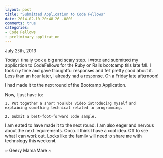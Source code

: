```yaml
---
layout: post
title: "Submitted Application to Code Fellows"
date: 2014-02-10 20:48:26 -0800
comments: true
categories:
- Code Fellows
- preliminary application
---
```

July 26th, 2013

Today I finally took a big and scary step.  I wrote and submitted my application to CodeFellows for the Ruby on Rails bootcamp this late fall.  I took my time and gave thoughtful responses and felt pretty good about it.  Less than an hour later, I already had a response.  On a Friday late afternoon!

I had made it to the next round of the Bootcamp Application.

Now, I just have to:

	1. Put together a short YouTube video introducing myself and explaining something technical related to programming.

	2. Submit a best-foot-forward code sample.

I am elated to have made it to the next round.  I am also eager and nervous about the next requirements.  Oooo.  I think I
have a cool idea.  Off to see what I can work out.  Looks like the family will need to share me with technology this weekend.

~ Geeky Mama Mare ~

